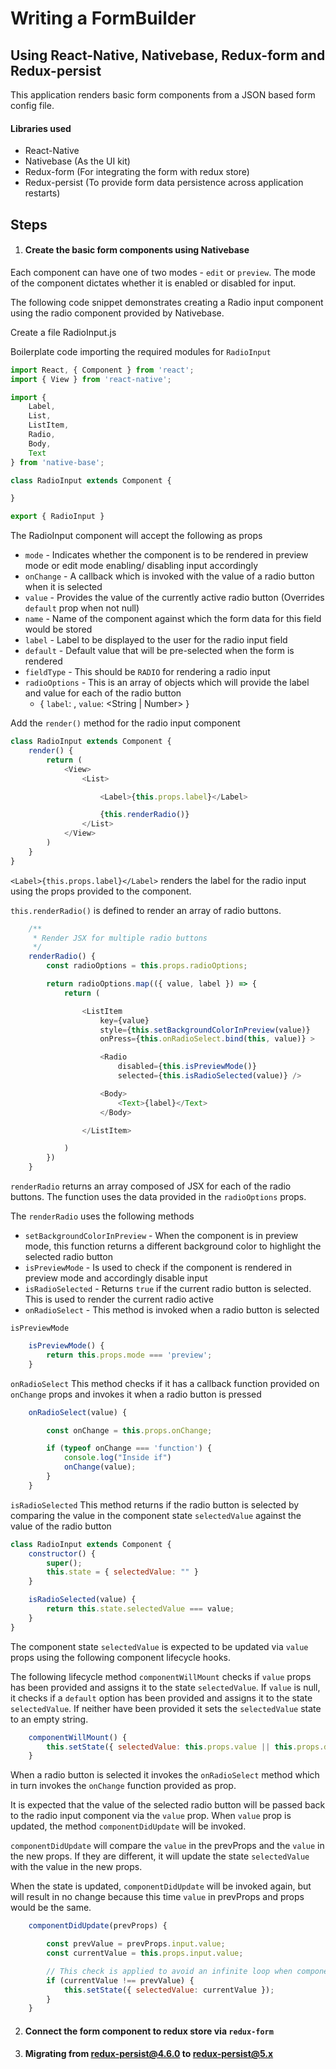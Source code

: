 # Writing a FormBuilder
## Using React-Native, Nativebase, Redux-form and Redux-persist

This application renders basic form components from a JSON based form config file.

#### Libraries used
  - React-Native 
  - Nativebase (As the UI kit)
  - Redux-form (For integrating the form with redux store)
  - Redux-persist (To provide form data persistence across application restarts)

## Steps

1. #### Create the basic form components using Nativebase

Each component can have one of two modes - `edit` or `preview`. The mode of the component dictates whether it is enabled or disabled for input.

The following code snippet demonstrates creating a Radio input component using the radio component provided by Nativebase.

Create a file RadioInput.js

Boilerplate code importing the required modules for `RadioInput`

```javascript
import React, { Component } from 'react';
import { View } from 'react-native';

import {
    Label,
    List,
    ListItem,
    Radio,
    Body,
    Text
} from 'native-base';

class RadioInput extends Component {

}

export { RadioInput }
```

The RadioInput component will accept the following as props
  - `mode` - Indicates whether the component is to be rendered in preview mode or edit mode enabling/ disabling input accordingly
  - `onChange` - A callback which is invoked with the value of a radio button when it is selected
  - `value` - Provides the value of the currently active radio button (Overrides `default` prop when not null)
  - `name` - Name of the component against which the form data for this field would be stored
  - `label` - Label to be displayed to the user for the radio input field
  - `default` - Default value that will be pre-selected when the form is rendered
  - `fieldType` - This should be `RADIO` for rendering a radio input
  - `radioOptions` - This is an array of objects which will provide the label and value for each of the radio button
    - { `label`: <String>, `value`: <String | Number> }

Add the `render()` method for the radio input component 

```javascript
class RadioInput extends Component {
    render() {
        return (
            <View>
                <List>

                    <Label>{this.props.label}</Label>

                    {this.renderRadio()}
                </List>
            </View>
        )
    }
}
```

`<Label>{this.props.label}</Label>` renders the label for the radio input using the props provided to the component.

`this.renderRadio()` is defined to render an array of radio buttons.

```javascript
    /**
     * Render JSX for multiple radio buttons
     */
    renderRadio() {
        const radioOptions = this.props.radioOptions;

        return radioOptions.map(({ value, label }) => {
            return (

                <ListItem
                    key={value}
                    style={this.setBackgroundColorInPreview(value)}
                    onPress={this.onRadioSelect.bind(this, value)} >

                    <Radio
                        disabled={this.isPreviewMode()}
                        selected={this.isRadioSelected(value)} />

                    <Body>
                        <Text>{label}</Text>
                    </Body>

                </ListItem>

            )
        })
    }
```

`renderRadio` returns an array composed of JSX for each of the radio buttons. The function uses the data provided in the `radioOptions` props.

The `renderRadio` uses the following methods
  - `setBackgroundColorInPreview` - When the component is in preview mode, this function returns a different background color to highlight the selected radio button
  - `isPreviewMode` - Is used to check if the component is rendered in preview mode and accordingly disable input
  - `isRadioSelected` - Returns `true` if the current radio button is selected. This is used to render the current radio active
  - `onRadioSelect` - This method is invoked when a radio button is selected

`isPreviewMode`
```javascript
    isPreviewMode() {
        return this.props.mode === 'preview';
    }
```

`onRadioSelect`
This method checks if it has a callback function provided on `onChange` props and invokes it when a radio button is pressed
```javascript
    onRadioSelect(value) {

        const onChange = this.props.onChange;

        if (typeof onChange === 'function') {
            console.log("Inside if")
            onChange(value);
        }
    }
```

`isRadioSelected`
This method returns if the radio button is selected by comparing the value in the component state `selectedValue` against the value of the radio button
```javascript
class RadioInput extends Component {
    constructor() {
        super();
        this.state = { selectedValue: "" }
    }

    isRadioSelected(value) {
        return this.state.selectedValue === value;
    }
}
```

The component state `selectedValue` is expected to be updated via `value` props using the following component lifecycle hooks.

The following lifecycle method `componentWillMount` checks if `value` props has been provided and assigns it to the state `selectedValue`. If `value` is null, it checks if a `default` option has been provided and assigns it to the state `selectedValue`. If neither have been provided it sets the `selectedValue` state to an empty string.

```javascript
    componentWillMount() {
        this.setState({ selectedValue: this.props.value || this.props.default || "" });
    }
```

When a radio button is selected it invokes the `onRadioSelect` method which in turn invokes the `onChange` function provided as prop. 

It is expected that the value of the selected radio button will be passed back to the radio input component via the `value` prop. When `value` prop is updated, the method `componentDidUpdate` will be invoked. 

`componentDidUpdate` will compare the `value` in the prevProps and the `value` in the new props. If they are different, it will update the state `selectedValue` with the value in the new props.

When the state is updated, `componentDidUpdate` will be invoked again, but will result in no change because this time `value` in prevProps and props would be the same.

```javascript
    componentDidUpdate(prevProps) {

        const prevValue = prevProps.input.value;
        const currentValue = this.props.input.value;

        // This check is applied to avoid an infinite loop when component is updated
        if (currentValue !== prevValue) {
            this.setState({ selectedValue: currentValue });
        }
    }
```

2. #### Connect the form component to redux store via `redux-form`

3. #### Migrating from redux-persist@4.6.0 to redux-persist@5.x


